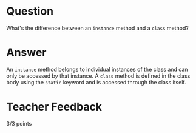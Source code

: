 # Question
What's the difference between an `instance` method and a `class` method?

# Answer
An `instance` method belongs to individual instances of the class and can only be accessed by that instance. A `class` method is defined in the class body using the `static` keyword and is accessed through the class itself.   

# Teacher Feedback

3/3 points